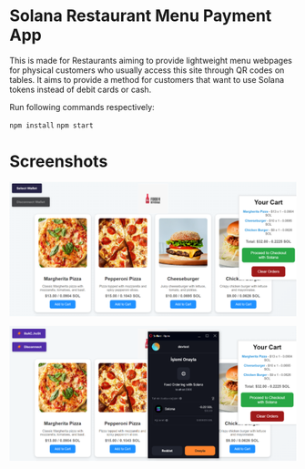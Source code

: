 # Solana Restaurant Menu Payment App

This is made for Restaurants aiming to provide lightweight menu webpages for physical customers who usually access this site through QR codes on tables. It aims to provide a method for customers that want to use Solana tokens instead of debit cards or cash.

Run following commands respectively:

`npm install`
`npm start` 

# Screenshots

![ss1](ss1.png)

![ss2](ss2.png)